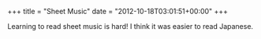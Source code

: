 +++
title = "Sheet Music"
date = "2012-10-18T03:01:51+00:00"
+++

Learning to read sheet music is hard! I think it was easier to read Japanese.
			